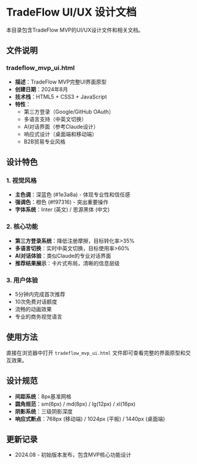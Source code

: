 # TradeFlow UI/UX 设计文档

本目录包含TradeFlow MVP的UI/UX设计文件和相关文档。

## 文件说明

### tradeflow_mvp_ui.html
- **描述**：TradeFlow MVP完整UI界面原型
- **创建日期**：2024年8月
- **技术栈**：HTML5 + CSS3 + JavaScript
- **特性**：
  - 第三方登录（Google/GitHub OAuth）
  - 多语言支持（中英文切换）
  - AI对话界面（参考Claude设计）
  - 响应式设计（桌面端和移动端）
  - B2B贸易专业风格

## 设计特色

### 1. 视觉风格
- **主色调**：深蓝色 (#1e3a8a) - 体现专业性和信任感
- **强调色**：橙色 (#f97316) - 突出重要操作
- **字体系统**：Inter (英文) / 思源黑体 (中文)

### 2. 核心功能
- **第三方登录系统**：降低注册摩擦，目标转化率>35%
- **多语言切换**：实时中英文切换，目标使用率>60%
- **AI对话体验**：类似Claude的专业对话界面
- **推荐结果展示**：卡片式布局，清晰的信息层级

### 3. 用户体验
- 5分钟内完成首次推荐
- 10次免费对话额度
- 流畅的动画效果
- 专业的商务视觉语言

## 使用方法

直接在浏览器中打开 `tradeflow_mvp_ui.html` 文件即可查看完整的界面原型和交互效果。

## 设计规范

- **间距系统**：8px基准网格
- **圆角规范**：sm(6px) / md(8px) / lg(12px) / xl(16px)
- **阴影系统**：三级阴影深度
- **响应式断点**：768px (移动端) / 1024px (平板) / 1440px (桌面端)

## 更新记录

- 2024.08 - 初始版本发布，包含MVP核心功能设计